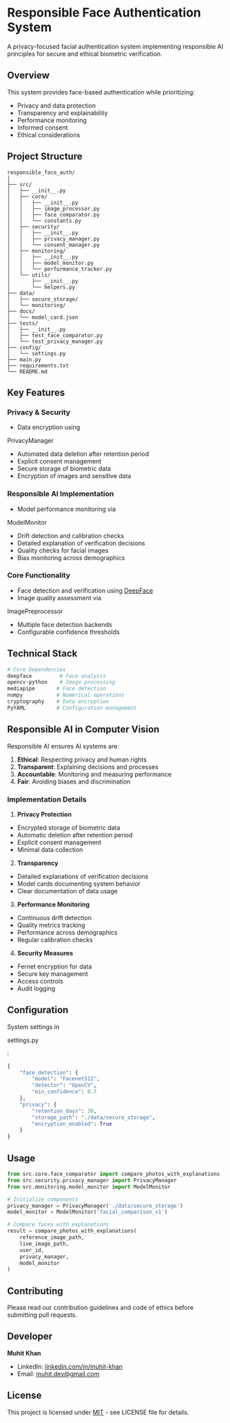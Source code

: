 # Responsible Face Authentication System

A privacy-focused facial authentication system implementing responsible AI principles for secure and ethical biometric verification.

## Overview

This system provides face-based authentication while prioritizing:

- Privacy and data protection
- Transparency and explainability
- Performance monitoring
- Informed consent
- Ethical considerations

## Project Structure

```
responsible_face_auth/
│
├── src/
│   ├── __init__.py
│   ├── core/
│   │   ├── __init__.py
│   │   ├── image_processor.py
│   │   ├── face_comparator.py
│   │   └── constants.py
│   ├── security/
│   │   ├── __init__.py
│   │   ├── privacy_manager.py
│   │   └── consent_manager.py
│   ├── monitoring/
│   │   ├── __init__.py
│   │   ├── model_monitor.py
│   │   └── performance_tracker.py
│   └── utils/
│       ├── __init__.py
│       └── helpers.py
├── data/
│   ├── secure_storage/
│   └── monitoring/
├── docs/
│   └── model_card.json
├── tests/
│   ├── __init__.py
│   ├── test_face_comparator.py
│   └── test_privacy_manager.py
├── config/
│   └── settings.py
├── main.py
├── requirements.txt
└── README.md
```

## Key Features

### Privacy & Security

- Data encryption using

PrivacyManager

- Automated data deletion after retention period
- Explicit consent management
- Secure storage of biometric data
- Encryption of images and sensitive data

### Responsible AI Implementation

- Model performance monitoring via

ModelMonitor

- Drift detection and calibration checks
- Detailed explanation of verification decisions
- Quality checks for facial images
- Bias monitoring across demographics

### Core Functionality

- Face detection and verification using [DeepFace](https://github.com/serengil/deepface)
- Image quality assessment via

ImagePreprocessor

- Multiple face detection backends
- Configurable confidence thresholds

## Technical Stack

```python
# Core Dependencies
deepface         # Face analysis
opencv-python    # Image processing
mediapipe       # Face detection
numpy           # Numerical operations
cryptography    # Data encryption
PyYAML          # Configuration management
```

## Responsible AI in Computer Vision

Responsible AI ensures AI systems are:

1. **Ethical**: Respecting privacy and human rights
2. **Transparent**: Explaining decisions and processes
3. **Accountable**: Monitoring and measuring performance
4. **Fair**: Avoiding biases and discrimination

### Implementation Details

1. **Privacy Protection**

- Encrypted storage of biometric data
- Automatic deletion after retention period
- Explicit consent management
- Minimal data collection

2. **Transparency**

- Detailed explanations of verification decisions
- Model cards documenting system behavior
- Clear documentation of data usage

3. **Performance Monitoring**

- Continuous drift detection
- Quality metrics tracking
- Performance across demographics
- Regular calibration checks

4. **Security Measures**

- Fernet encryption for data
- Secure key management
- Access controls
- Audit logging

## Configuration

System settings in

settings.py

:

```python
{
    "face_detection": {
        "model": "Facenet512",
        "detector": "OpenCV",
        "min_confidence": 0.7
    },
    "privacy": {
        "retention_days": 30,
        "storage_path": "./data/secure_storage",
        "encryption_enabled": True
    }
}
```

## Usage

```python
from src.core.face_comparator import compare_photos_with_explanations
from src.security.privacy_manager import PrivacyManager
from src.monitoring.model_monitor import ModelMonitor

# Initialize components
privacy_manager = PrivacyManager('./data/secure_storage')
model_monitor = ModelMonitor('facial_comparison_v1')

# Compare faces with explanations
result = compare_photos_with_explanations(
    reference_image_path,
    live_image_path,
    user_id,
    privacy_manager,
    model_monitor
)
```

## Contributing

Please read our contribution guidelines and code of ethics before submitting pull requests.

## Developer

**Muhit Khan**

- LinkedIn: [linkedin.com/in/muhit-khan](https://linkedin.com/in/muhit-khan)
- Email: muhit.dev@gmail.com

## License

This project is licensed under [MIT](LICENSE) - see LICENSE file for details.
